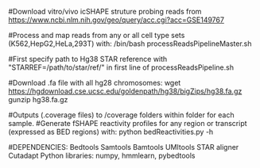 #Download vitro/vivo icSHAPE struture probing reads from https://www.ncbi.nlm.nih.gov/geo/query/acc.cgi?acc=GSE149767

#Process and map reads from any or all cell type sets (K562,HepG2,HeLa,293T) with: 
/bin/bash processReadsPipelineMaster.sh

#First specify path to Hg38 STAR reference with "STARREF=/path/to/star/ref/" in first line of processReadsPipeline.sh

#Download .fa file with all hg28 chromosomes: 
wget https://hgdownload.cse.ucsc.edu/goldenpath/hg38/bigZips/hg38.fa.gz
gunzip hg38.fa.gz

#Outputs (.coverage files) to /coverage folders within folder for each sample.
#Generate fSHAPE reactivity profiles for any region or transcript (expressed as BED regions) with: 
python bedReactivities.py -h

#DEPENDENCIES:
Bedtools
Samtools
Bamtools
UMItools
STAR aligner
Cutadapt
Python libraries: numpy, hmmlearn, pybedtools
